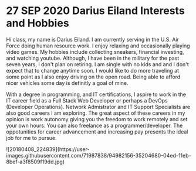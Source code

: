 
<html>
<head>
 <meta charset="utf-8">
 <title>Darius Eiland's Personal Story</title>
 </head>

<body>
	<h1>27 SEP 2020 Darius Eiland Interests and Hobbies</h1>
	<p>Hi class, my name is Darius Eiland. I am currently serving in the U.S. Air Force doing human resource work. I enjoy relaxing and
	occasionally playing video games. My hobbies include collecting sneakers, financial investing, and watching youtube. Although, I 
	have been in the military for the past seven years, I don't plan on retiring. I am single with no kids and and I don't expect that
	to change anytime soon. I would like to do more traveling at some point as I also enjoy  driving on the open road. Being able to
	afford nicer vehicles some day is definitly a goal of mine.<p>
	<p>With a degree in programming, and IT certifications, I aspire to work in the IT career field as a Full Stack Web Developer or perhaps a DevOps 
	(Developer Operations). Network Admistrator and IT Support Specialists are also good careers I am exploring. The great aspect of these careers in 
	my opinion is work autonomy giving you the freedom to work remotely and set your own hours. You can also freelance as a programmer/developer. The oppotunities 
	for career advancement and increasing pay presents the ideal job for me to pursue.<p>
	![20180408_224839](https://user-images.githubusercontent.com/71987838/94982156-35204680-04ed-11eb-8bef-a3f8509f19dd.jpg)


